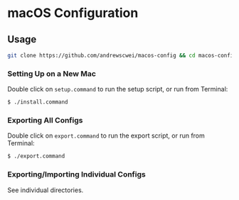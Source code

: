 # macOS Configuration

## Usage

```sh
git clone https://github.com/andrewscwei/macos-config && cd macos-config
```

### Setting Up on a New Mac

Double click on `setup.command` to run the setup script, or run from Terminal:

```sh
$ ./install.command
```

### Exporting All Configs

Double click on `export.command` to run the export script, or run from Terminal:

```sh
$ ./export.command
```

### Exporting/Importing Individual Configs

See individual directories.
